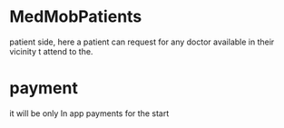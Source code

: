 # MedMobPatients
 patient side, here a patient can request for any doctor available in their vicinity t attend to the.

# payment
it will be only In app payments for the start
